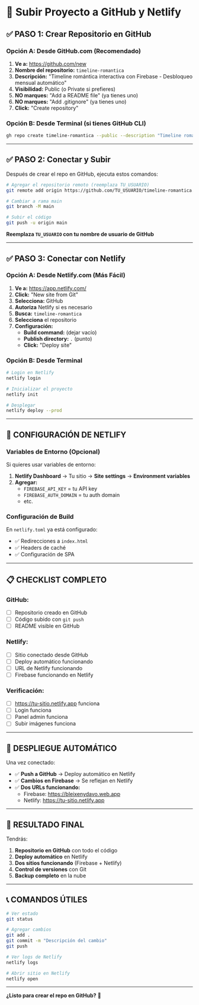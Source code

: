 # 🚀 Subir Proyecto a GitHub y Netlify

## ✅ PASO 1: Crear Repositorio en GitHub

### Opción A: Desde GitHub.com (Recomendado)

1. **Ve a:** https://github.com/new
2. **Nombre del repositorio:** `timeline-romantica`
3. **Descripción:** "Timeline romántica interactiva con Firebase - Desbloqueo mensual automático"
4. **Visibilidad:** Public (o Private si prefieres)
5. **NO marques:** "Add a README file" (ya tienes uno)
6. **NO marques:** "Add .gitignore" (ya tienes uno)
7. **Click:** "Create repository"

### Opción B: Desde Terminal (si tienes GitHub CLI)

```bash
gh repo create timeline-romantica --public --description "Timeline romántica interactiva con Firebase"
```

---

## ✅ PASO 2: Conectar y Subir

Después de crear el repo en GitHub, ejecuta estos comandos:

```bash
# Agregar el repositorio remoto (reemplaza TU_USUARIO)
git remote add origin https://github.com/TU_USUARIO/timeline-romantica.git

# Cambiar a rama main
git branch -M main

# Subir el código
git push -u origin main
```

**Reemplaza `TU_USUARIO` con tu nombre de usuario de GitHub**

---

## ✅ PASO 3: Conectar con Netlify

### Opción A: Desde Netlify.com (Más Fácil)

1. **Ve a:** https://app.netlify.com/
2. **Click:** "New site from Git"
3. **Selecciona:** GitHub
4. **Autoriza** Netlify si es necesario
5. **Busca:** `timeline-romantica`
6. **Selecciona** el repositorio
7. **Configuración:**
   - **Build command:** (dejar vacío)
   - **Publish directory:** `.` (punto)
   - **Click:** "Deploy site"

### Opción B: Desde Terminal

```bash
# Login en Netlify
netlify login

# Inicializar el proyecto
netlify init

# Desplegar
netlify deploy --prod
```

---

## 🎯 CONFIGURACIÓN DE NETLIFY

### Variables de Entorno (Opcional)

Si quieres usar variables de entorno:

1. **Netlify Dashboard** → Tu sitio → **Site settings** → **Environment variables**
2. **Agregar:**
   - `FIREBASE_API_KEY` = tu API key
   - `FIREBASE_AUTH_DOMAIN` = tu auth domain
   - etc.

### Configuración de Build

En `netlify.toml` ya está configurado:
- ✅ Redirecciones a `index.html`
- ✅ Headers de caché
- ✅ Configuración de SPA

---

## 📋 CHECKLIST COMPLETO

### GitHub:
- [ ] Repositorio creado en GitHub
- [ ] Código subido con `git push`
- [ ] README visible en GitHub

### Netlify:
- [ ] Sitio conectado desde GitHub
- [ ] Deploy automático funcionando
- [ ] URL de Netlify funcionando
- [ ] Firebase funcionando en Netlify

### Verificación:
- [ ] https://tu-sitio.netlify.app funciona
- [ ] Login funciona
- [ ] Panel admin funciona
- [ ] Subir imágenes funciona

---

## 🔄 DESPLIEGUE AUTOMÁTICO

Una vez conectado:

- ✅ **Push a GitHub** → Deploy automático en Netlify
- ✅ **Cambios en Firebase** → Se reflejan en Netlify
- ✅ **Dos URLs funcionando:**
  - Firebase: https://bleixenydavo.web.app
  - Netlify: https://tu-sitio.netlify.app

---

## 🎉 RESULTADO FINAL

Tendrás:
1. **Repositorio en GitHub** con todo el código
2. **Deploy automático** en Netlify
3. **Dos sitios funcionando** (Firebase + Netlify)
4. **Control de versiones** con Git
5. **Backup completo** en la nube

---

## 📞 COMANDOS ÚTILES

```bash
# Ver estado
git status

# Agregar cambios
git add .
git commit -m "Descripción del cambio"
git push

# Ver logs de Netlify
netlify logs

# Abrir sitio en Netlify
netlify open
```

---

**¿Listo para crear el repo en GitHub?** 🚀
